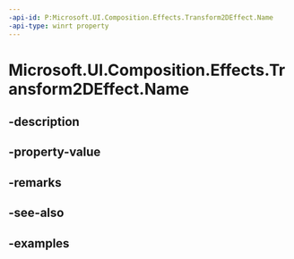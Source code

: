 ```yaml
---
-api-id: P:Microsoft.UI.Composition.Effects.Transform2DEffect.Name
-api-type: winrt property
---
```


<!-- Property syntax.
public string Name { get;  set; }
-->

# Microsoft.UI.Composition.Effects.Transform2DEffect.Name

## -description

## -property-value

## -remarks

## -see-also

## -examples

